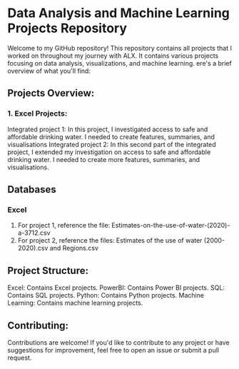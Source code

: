 # Data Analysis and Machine Learning Projects Repository
Welcome to my GitHub repository! This repository contains all projects that I worked on throughout my journey with ALX. It contains various projects focusing on data analysis, visualizations, and machine learning.
ere's a brief overview of what you'll find:

## Projects Overview:
### 1. Excel Projects:
Integrated project 1: In this project, I investigated access to safe and affordable drinking water. I needed to create features, summaries, and visualisations
Integrated project 2: In this second part of the integrated project, I extended my investigation on access to safe and affordable drinking water. I needed to create more features, summaries, and visualisations.

## Databases
### Excel
1. For project 1, reference the file: Estimates-on-the-use-of-water-(2020)-a-3712.csv
2. For project 2, reference the files: Estimates of the use of water (2000-2020).csv and Regions.csv

## Project Structure:
Excel: Contains Excel projects.
PowerBI: Contains Power BI projects.
SQL: Contains SQL projects.
Python: Contains Python projects.
Machine Learning: Contains machine learning projects.

## Contributing:
Contributions are welcome! If you'd like to contribute to any project or have suggestions for improvement, feel free to open an issue or submit a pull request.
